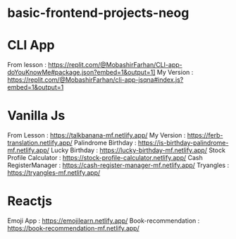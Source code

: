 # basic-frontend-projects-neog
# CLI App
From lesson  : https://replit.com/@MobashirFarhan/CLI-app-doYouKnowMe#package.json?embed=1&output=1]
My Version : https://replit.com/@MobashirFarhan/cli-app-jsqna#index.js?embed=1&output=1



# Vanilla Js
From Lesson : https://talkbanana-mf.netlify.app/
My Version : https://ferb-translation.netlify.app/
Palindrome Birthday : https://is-birthday-palindrome-mf.netlify.app/
Lucky Birthday : https://lucky-birthday-mf.netlify.app/
Stock Profile Calculator : https://stock-profile-calculator.netlify.app/
Cash RegisterManager : https://cash-register-manager-mf.netlify.app/
Tryangles : https://tryangles-mf.netlify.app/

# Reactjs
Emoji App : https://emojilearn.netlify.app/
Book-recommendation : https://book-recommendation-mf.netlify.app/
